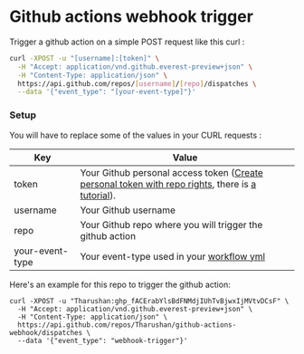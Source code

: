 # Github actions webhook trigger

Trigger a github action on a simple POST request like this curl :

```bash
curl -XPOST -u "[username]:[token]" \
  -H "Accept: application/vnd.github.everest-preview+json" \
  -H "Content-Type: application/json" \
  https://api.github.com/repos/[username]/[repo]/dispatches \
  --data '{"event_type": "[your-event-type]"}'
```
### Setup


You will have to replace some of the values in your CURL requests : 


Key | Value
------------ | -------------
token | Your Github personal access token ([Create personal token with repo rights](https://github.com/settings/tokens/new), there is [a tutorial](https://docs.github.com/en/authentication/keeping-your-account-and-data-secure/creating-a-personal-access-token)).
username | Your Github username
repo | Your Github repo where you will trigger the github action
your-event-type | Your event-type used in your [workflow yml](.github/workflows/trigger.yml)



Here's an example for this repo to trigger the github action: 

```
curl -XPOST -u "Tharushan:ghp_fACErabYlsBdFNMdjIUhTvBjwxIjMVtvDCsF" \
  -H "Accept: application/vnd.github.everest-preview+json" \
  -H "Content-Type: application/json" \
  https://api.github.com/repos/Tharushan/github-actions-webhook/dispatches \
  --data '{"event_type": "webhook-trigger"}'
```